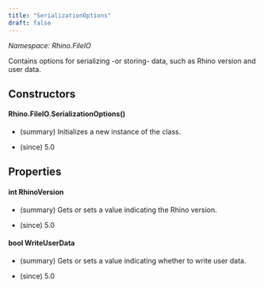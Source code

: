```yaml
---
title: "SerializationOptions"
draft: false
---
```


*Namespace: Rhino.FileIO*

   Contains options for serializing -or storing- data,
   such as Rhino version and user data.
   
## Constructors
#### Rhino.FileIO.SerializationOptions()
- (summary) 
     Initializes a new instance of the  class.
     
- (since) 5.0
## Properties
#### int RhinoVersion
- (summary) 
     Gets or sets a value indicating the Rhino version.
     
- (since) 5.0
#### bool WriteUserData
- (summary) 
     Gets or sets a value indicating whether to write user data.
     
- (since) 5.0
